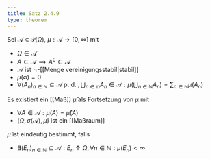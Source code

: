 ```yaml
---
title: Satz 2.4.9
type: theorem
---
```


Sei $\mathcal{A} \subseteq \mathcal{P}(\Omega)$, $\mu : \mathcal{A} \to [0, \infty]$ mit
- $\Omega \in \mathcal{A}$
- $A \in \mathcal{A} \implies A^\complement \in \mathcal{A}$
- $\mathcal{A}$ ist $\cap$-[[Menge vereinigungsstabil|stabil]]
- $\mu(\emptyset) = 0$
- $\forall (A_n)_{n \in \mathbb{N}} \subseteq \mathcal{A} \text{ p. d. }, \bigcup_{n \in \mathbb{n}} A_n \in \mathcal{A} : \mu\left( \bigcup_{n \in \mathbb{N}} A_n \right) = \sum_{n \in \mathbb{N}} \mu(A_n)$

Es existiert ein [[Maß]] $\hat{\mu}$ als Fortsetzung von $\mu$ mit
- $\forall A \in \mathcal{A} : \mu(A) = \hat{\mu}(A)$
- $(\Omega, \sigma(\mathcal{A}), \hat{\mu})$ ist ein [[Maßraum]]

$\hat{\mu}$ ist eindeutig bestimmt, falls
- $\exists (E_n)_{n \in \mathbb{N}} \subseteq \mathcal{A} : E_n \uparrow \Omega, \forall n \in \mathbb{N} : \mu(E_n) \lt \infty$